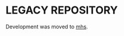 # LEGACY REPOSITORY

Development was moved to [mhs](https://github.com/mbj/mhs/tree/main/mprelude).
